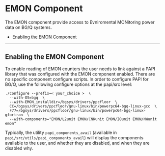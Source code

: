# EMON Component

The EMON component provide access to Evniromental MONitoring power data on BG/Q systems. 

* [Enabling the EMON Component](#enabling-the-emon-component)

***
## Enabling the EMON Component

To enable reading of EMON counters the user needs to link against a
PAPI library that was configured with the EMON component enabled. There are no specific component configure scripts. In order to configure PAPI for BG/Q, use the following configure options at the papi/src level:

    ./configure --prefix=< your_choice >  \
      --with-OS=bgq  \
      --with-EMON_installdir=/bgsys/drivers/ppcfloor  \
      CC=/bgsys/drivers/ppcfloor/gnu-linux/bin/powerpc64-bgq-linux-gcc  \
      F77=/bgsys/drivers/ppcfloor/gnu-linux/bin/powerpc64-bgq-linux-gfortran  \
      --with-components="EMON/L2unit EMON/CNKunit EMON/IOunit EMON/NWunit emon"

Typically, the utility `papi_components_avail` (available in
`papi/src/utils/papi_components_avail`) will display the components available
to the user, and whether they are disabled, and when they are disabled why.
